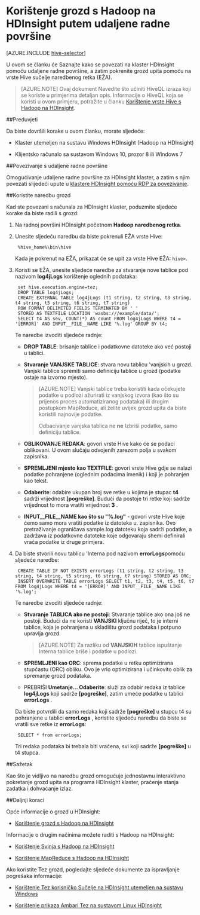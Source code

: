<properties
   pageTitle="Korištenje Hadoop grozd i udaljene radne površine u HDInsight | Microsoft Azure"
   description="Saznajte kako se povezati sa Hadoop klaster u HDInsight pomoću udaljene radne površine, a zatim pokrenite grozd upita pomoću sučelja vrste Hive naredbenog retka."
   services="hdinsight"
   documentationCenter=""
   authors="Blackmist"
   manager="jhubbard"
   editor="cgronlun"
    tags="azure-portal"/>

<tags
   ms.service="hdinsight"
   ms.devlang="na"
   ms.topic="article"
   ms.tgt_pltfrm="na"
   ms.workload="big-data"
   ms.date="09/06/2016"
   ms.author="larryfr"/>

# <a name="use-hive-with-hadoop-on-hdinsight-with-remote-desktop"></a>Korištenje grozd s Hadoop na HDInsight putem udaljene radne površine

[AZURE.INCLUDE [hive-selector](../../includes/hdinsight-selector-use-hive.md)]

U ovom se članku će Saznajte kako se povezati na klaster HDInsight pomoću udaljene radne površine, a zatim pokrenite grozd upita pomoću na vrste Hive sučelje naredbenog retka (EŽA).

> [AZURE.NOTE] Ovaj dokument Navedite što učiniti HiveQL izraza koji se koriste u primjerima detaljan opis. Informacije o HiveQL koja se koristi u ovom primjeru, potražite u članku [Korištenje vrste Hive s Hadoop na HDInsight](hdinsight-use-hive.md).

##<a id="prereq"></a>Preduvjeti

Da biste dovršili korake u ovom članku, morate sljedeće:

* Klaster utemeljen na sustavu Windows HDInsight (Hadoop na HDInsight)

* Klijentsko računalo sa sustavom Windows 10, prozor 8 ili Windows 7

##<a id="connect"></a>Povezivanje s udaljene radne površine

Omogućivanje udaljene radne površine za HDInsight klaster, a zatim s njim povezati slijedeći upute u [klastere HDInsight pomoću RDP za povezivanje](hdinsight-administer-use-management-portal.md#rdp).

##<a id="hive"></a>Koristite naredbu grozd

Kad ste povezani s računala za HDInsight klaster, poduzmite sljedeće korake da biste radili s grozd:

1. Na radnoj površini HDInsight početnom **Hadoop naredbenog retka**.

2. Unesite sljedeću naredbu da biste pokrenuli EŽA vrste Hive:

        %hive_home%\bin\hive

    Kada je pokrenut na EŽA, prikazat će se upit za vrste Hive EŽA: `hive>`.

3. Koristi se EŽA, unesite sljedeće naredbe za stvaranje nove tablice pod nazivom **log4jLogs** korištenje oglednih podataka:

        set hive.execution.engine=tez;
        DROP TABLE log4jLogs;
        CREATE EXTERNAL TABLE log4jLogs (t1 string, t2 string, t3 string, t4 string, t5 string, t6 string, t7 string)
        ROW FORMAT DELIMITED FIELDS TERMINATED BY ' '
        STORED AS TEXTFILE LOCATION 'wasbs:///example/data/';
        SELECT t4 AS sev, COUNT(*) AS count FROM log4jLogs WHERE t4 = '[ERROR]' AND INPUT__FILE__NAME LIKE '%.log' GROUP BY t4;

    Te naredbe izvoditi sljedeće radnje:

    * **DROP TABLE**: brisanje tablice i podatkovne datoteke ako već postoji u tablici.

    * **Stvaranje VANJSKE TABLICE**: stvara novu tablicu 'vanjskih u grozd. Vanjski tablice spremiti samo definiciju tablice u grozd (podatke ostaje na izvorno mjesto).

        > [AZURE.NOTE] Vanjski tablice treba koristiti kada očekujete podatke u podlozi ažurirati iz vanjskog izvora (kao što su prijenos proces automatiziranog podataka) ili drugim postupkom MapReduce, ali želite uvijek grozd upita da biste koristili najnovije podatke.
        >
        > Odbacivanje vanjska tablica ne **ne** Izbriši podatke, samo definiciju tablice.

    * **OBLIKOVANJE REDAKA**: govori vrste Hive kako će se podaci oblikovani. U ovom slučaju odvojenih zarezom polja u svakom zapisnika.

    * **SPREMLJENI mjesto kao TEXTFILE**: govori vrste Hive gdje se nalazi podatke pohranjene (oglednim podacima imenik) i koji je pohranjen kao tekst.

    * **Odaberite**: odabire ukupan broj sve retke u kojima je stupac **t4** sadrži vrijednost **[pogreške]**. Budući da postoje tri retke koji sadrže vrijednost to mora vratiti vrijednost **3** .

    * **INPUT__FILE__NAME kao što su "%.log"** - govori vrste Hive koje ćemo samo mora vratiti podatke iz datoteka u. zapisnika. Ovo pretraživanje ograničava sample.log datoteku koja sadrži podatke, a zadržava iz podatkovne datoteke koje odgovaraju shemi definirali vraća podatke iz druge primjera.


4. Da biste stvorili novu tablicu 'Interna pod nazivom **errorLogs**pomoću sljedeće naredbe:

        CREATE TABLE IF NOT EXISTS errorLogs (t1 string, t2 string, t3 string, t4 string, t5 string, t6 string, t7 string) STORED AS ORC;
        INSERT OVERWRITE TABLE errorLogs SELECT t1, t2, t3, t4, t5, t6, t7 FROM log4jLogs WHERE t4 = '[ERROR]' AND INPUT__FILE__NAME LIKE '%.log';

    Te naredbe izvoditi sljedeće radnje:

    * **Stvaranje TABLICA ako ne postoji**: Stvaranje tablice ako ona još ne postoji. Budući da ne koristi **VANJSKI** ključnu riječ, to je interni tablice, koja je pohranjena u skladištu grozd podataka i potpuno upravlja grozd.

        > [AZURE.NOTE] Za razliku od **VANJSKIH** tablice ispuštanje Interna tablice briše i podatke u podlozi.

    * **SPREMLJENI kao ORC**: sprema podatke u retku optimizirana stupčastu (ORC) obliku. Ovo je vrlo optimizirana i učinkovito oblik za spremanje grozd podataka.

    * PREBRIŠI **Umetanje... Odaberite**: služi za odabir redaka iz tablice **log4jLogs** koji sadrže **[pogreške]**, zatim umeće podatke u tablici **errorLogs** .

    Da biste potvrdili da samo redaka koji sadrže **[pogreške]** u stupcu t4 su pohranjene u tablici **errorLogs** , koristite sljedeću naredbu da biste se vratili sve retke iz **errorLogs**:

        SELECT * from errorLogs;

    Tri redaka podataka bi trebala biti vraćena, svi koji sadrže **[pogreške]** u t4 stupca.

##<a id="summary"></a>Sažetak

Kao što je vidljivo na naredbu grozd omogućuje jednostavnu interaktivno pokretanje grozd upita na programa HDInsight klaster, praćenje stanja zadatka i dohvaćanje izlaz.

##<a id="nextsteps"></a>Daljnji koraci

Opće informacije o grozd u HDInsight:

* [Korištenje grozd s Hadoop na HDInsight](hdinsight-use-hive.md)

Informacije o drugim načinima možete raditi s Hadoop na HDInsight:

* [Korištenje Svinja s Hadoop na HDInsight](hdinsight-use-pig.md)

* [Korištenje MapReduce s Hadoop na HDInsight](hdinsight-use-mapreduce.md)

Ako koristite Tez grozd, pogledajte sljedeće dokumente za ispravljanje pogrešaka informacije:

* [Korištenje Tez korisničko Sučelje na HDInsight utemeljen na sustavu Windows](hdinsight-debug-tez-ui.md)

* [Korištenje prikaza Ambari Tez na sustavom Linux HDInsight](hdinsight-debug-ambari-tez-view.md)

[1]: ../HDInsight/hdinsight-hadoop-visual-studio-tools-get-started.md

[hdinsight-sdk-documentation]: http://msdnstage.redmond.corp.microsoft.com/library/dn479185.aspx

[azure-purchase-options]: http://azure.microsoft.com/pricing/purchase-options/
[azure-member-offers]: http://azure.microsoft.com/pricing/member-offers/
[azure-free-trial]: http://azure.microsoft.com/pricing/free-trial/

[apache-tez]: http://tez.apache.org
[apache-hive]: http://hive.apache.org/
[apache-log4j]: http://en.wikipedia.org/wiki/Log4j
[hive-on-tez-wiki]: https://cwiki.apache.org/confluence/display/Hive/Hive+on+Tez
[import-to-excel]: http://azure.microsoft.com/documentation/articles/hdinsight-connect-excel-power-query/


[hdinsight-use-oozie]: hdinsight-use-oozie.md
[hdinsight-analyze-flight-data]: hdinsight-analyze-flight-delay-data.md





[hdinsight-provision]: hdinsight-provision-clusters.md
[hdinsight-submit-jobs]: hdinsight-submit-hadoop-jobs-programmatically.md
[hdinsight-upload-data]: hdinsight-upload-data.md


[Powershell-install-configure]: ../powershell-install-configure.md
[powershell-here-strings]: http://technet.microsoft.com/library/ee692792.aspx

